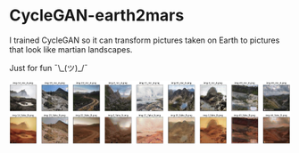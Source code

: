 # CycleGAN-earth2mars

I trained CycleGAN so it can transform pictures taken on Earth to pictures that look like martian landscapes.

Just for fun ¯\\\_(ツ)\_/¯

![Results](./Results.png)
